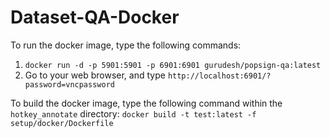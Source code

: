 # Dataset-QA-Docker
To run the docker image, type the following commands:
1. `docker run -d -p 5901:5901 -p 6901:6901 gurudesh/popsign-qa:latest`
2. Go to your web browser, and type `http://localhost:6901/?password=vncpassword`

To build the docker image, type the following command within the `hotkey_annotate` directory:
`docker build -t test:latest -f setup/docker/Dockerfile`
